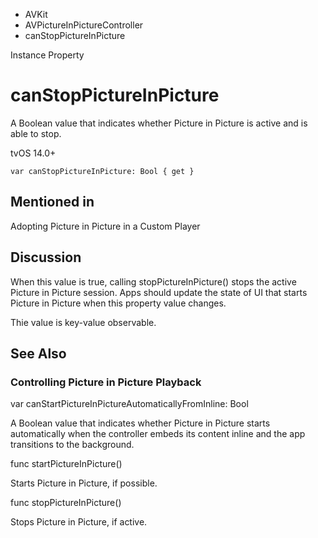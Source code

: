 

- AVKit
- AVPictureInPictureController
-  canStopPictureInPicture 

Instance Property

# canStopPictureInPicture

A Boolean value that indicates whether Picture in Picture is active and is able to stop.

tvOS 14.0+

``` source
var canStopPictureInPicture: Bool { get }
```

## Mentioned in 

Adopting Picture in Picture in a Custom Player

## Discussion

When this value is true, calling stopPictureInPicture() stops the active Picture in Picture session. Apps should update the state of UI that starts Picture in Picture when this property value changes.

Thie value is key-value observable.

## See Also

### Controlling Picture in Picture Playback

var canStartPictureInPictureAutomaticallyFromInline: Bool

A Boolean value that indicates whether Picture in Picture starts automatically when the controller embeds its content inline and the app transitions to the background.

func startPictureInPicture()

Starts Picture in Picture, if possible.

func stopPictureInPicture()

Stops Picture in Picture, if active.

